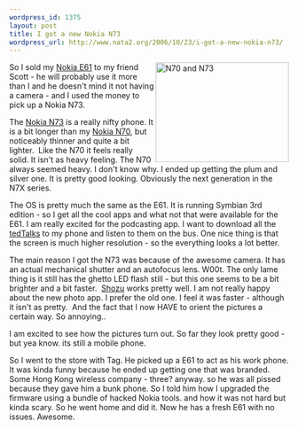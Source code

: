 ```yaml
--- 
wordpress_id: 1375
layout: post
title: I got a new Nokia N73
wordpress_url: http://www.nata2.org/2006/10/23/i-got-a-new-nokia-n73/
---
```

<p><a title="Photo Sharing" href="http://www.flickr.com/photos/natatwo/277051287/"><img height="180" alt="N70 and N73" src="http://static.flickr.com/109/277051287_a4bb938093_m.jpg" width="240" align="right"></a> So I sold my <a href="http://europe.nokia.com/A4142101">Nokia E61</a> to my friend Scott - he will probably use it more than I and he doesn't mind it not having a camera - and I used the money to pick up a Nokia N73. </p> <p>The <a href="http://www.nokia.com/nseries/index.html?loc=inside,main_n73">Nokia N73</a> is a really nifty phone. It is a bit longer than my <a href="http://www.nokia.com/nseries/index.html?loc=inside,main_n70">Nokia N70</a>, but noticeably thinner and quite a bit lighter.&nbsp; Like the N70 it feels really solid. It isn't as heavy feeling. The N70 always seemed heavy. I don't know why. I ended up getting the plum and silver one. It is pretty good looking. Obviously the next generation in the N7X series. </p> <p>The OS is pretty much the same as the E61. It is running Symbian 3rd edition - so I get all the cool apps and what not that were available for the&nbsp; E61. I am really excited for the podcasting app. I want to download all the <a href="http://www.ted.com/tedtalks/">tedTalks</a> to my phone and listen to them on the bus. One nice thing is that the screen is much higher resolution - so the everything looks a lot better. </p> <p>The main reason I got the N73 was because of the awesome camera. It has an actual mechanical shutter and an autofocus lens. W00t. The only lame thing is&nbsp;it still&nbsp;has the ghetto LED flash still - but this one seems to be a bit brighter and a bit faster.&nbsp; <a href="http://shozu.com">Shozu</a> works pretty well. I am not really happy about the new photo app. I prefer the old one. I feel it was faster - although it isn't as pretty.&nbsp; And the fact that I now HAVE to orient the pictures a certain way. So annoying.. </p> <p>I am excited to see how the pictures turn out. So far they look pretty good - but yea know. its still a mobile phone. </p> <p>So I went to the store with Tag. He picked up a E61 to act as his work phone. It was kinda funny because he ended up getting one that was branded.&nbsp; Some Hong Kong wireless company - three? anyway. so he was all pissed because they gave him a bunk phone. So I told him how I upgraded the firmware using a bundle of hacked Nokia tools. and how it was not hard but kinda scary. So he went home and did it. Now he has a fresh E61 with no issues. Awesome.</p>
